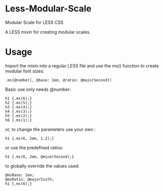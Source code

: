 # Less-Modular-Scale
Modular Scale for LESS CSS

A LESS mixin for creating modular scales.

# Usage

Import the mixin into a regular LESS file and use the ms() function to create modular font sizes:

    .ms(@number[, @base: 1em, @ratio: @majorSecond])

Basic use only needs @number:

    h1 {.ms(6);}
    h2 {.ms(5);}
    h3 {.ms(4);}
    h4 {.ms(3);}
    h5 {.ms(2);}
    h6 {.ms(1);}

or, to change the parameters use your own :

    h1 {.ms(6, 2em, 1.2);}

or use the predefined ratios:

    h1 {.ms(6, 2em, @minorSecond);}

to globally override the values used:

    @msBase: 2em;
    @msRatio: @majorSixth;
    h1 {.ms(6);}
